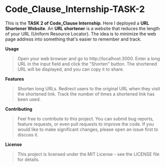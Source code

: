 # Code_Clause_Internship-TASK-2

This is the **TASK 2 of Code_Clause Internship**. Here I deployed a **URL Shortener Website**.
An **URL shortener** is a website that reduces the length of your URL (Uniform Resource Locator). The idea is to minimize the web page address into something that's easier to remember and track.


**Usage**
>Open your web browser and go to http://localhost:3000.
>Enter a long URL in the input field and click the "Shorten" button.
>The shortened URL will be displayed, and you can copy it to share.


**Features**
>Shorten long URLs.
>Redirect users to the original URL when they visit the shortened link.
>Track the number of times a shortened link has been used.


**Contributing**
>Feel free to contribute to this project. You can submit bug reports, feature requests, or even pull requests to improve the code. If you would like to make significant changes, please open an issue first to discuss it.

**License**
>This project is licensed under the MIT License - see the LICENSE file for details.
